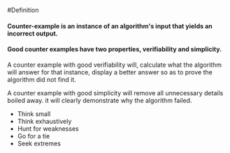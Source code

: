 #Definition
#### Counter-example is an instance of an algorithm's input that yields an incorrect output.

#### Good counter examples have two properties, verifiability and simplicity.

A counter example with good verifiability will, calculate what the algorithm will answer for that instance, display a better answer so as to prove the algorithm did not find it.

A counter example with good simplicity will remove all unnecessary details boiled away. it will clearly demonstrate why the algorithm failed. 

- Think small
- Think exhaustively
- Hunt for weaknesses
- Go for a tie
- Seek extremes
